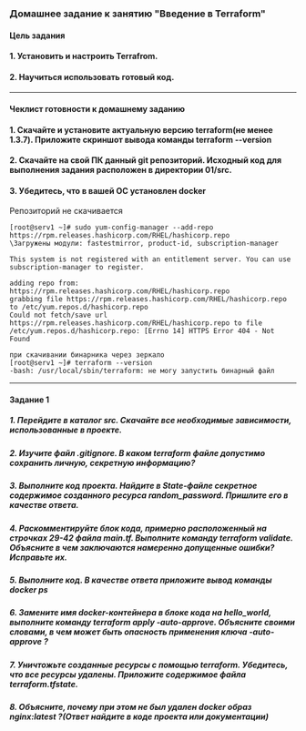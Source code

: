### Домашнее задание к занятию "Введение в Terraform"
#### Цель задания
#### 1.	Установить и настроить Terrafrom.
#### 2.	Научиться использовать готовый код.
________________________________________
#### Чеклист готовности к домашнему заданию
#### 1.	Скачайте и установите актуальную версию terraform(не менее 1.3.7). Приложите скриншот вывода команды terraform --version
#### 2.	Скачайте на свой ПК данный git репозиторий. Исходный код для выполнения задания расположен в директории 01/src.
#### 3.	Убедитесь, что в вашей ОС установлен docker

Репозиторий не скачивается 
```shell
[root@serv1 ~]# sudo yum-config-manager --add-repo https://rpm.releases.hashicorp.com/RHEL/hashicorp.repo
\Загружены модули: fastestmirror, product-id, subscription-manager

This system is not registered with an entitlement server. You can use subscription-manager to register.

adding repo from: https://rpm.releases.hashicorp.com/RHEL/hashicorp.repo
grabbing file https://rpm.releases.hashicorp.com/RHEL/hashicorp.repo to /etc/yum.repos.d/hashicorp.repo
Could not fetch/save url https://rpm.releases.hashicorp.com/RHEL/hashicorp.repo to file /etc/yum.repos.d/hashicorp.repo: [Errno 14] HTTPS Error 404 - Not Found

при скачивании бинарника через зеркало
[root@serv1 ~]# terraform --version
-bash: /usr/local/sbin/terraform: не могу запустить бинарный файл
```
________________________________________
#### Задание 1
##### 1. Перейдите в каталог src. Скачайте все необходимые зависимости, использованные в проекте.
##### 2. Изучите файл .gitignore. В каком terraform файле допустимо сохранить личную, секретную информацию?
##### 3. Выполните код проекта. Найдите в State-файле секретное содержимое созданного ресурса random_password. Пришлите его в качестве ответа.
##### 4. Раскомментируйте блок кода, примерно расположенный на строчках 29-42 файла main.tf. Выполните команду terraform validate. Объясните в чем заключаются намеренно допущенные ошибки? Исправьте их.
##### 5. Выполните код. В качестве ответа приложите вывод команды docker ps
##### 6. Замените имя docker-контейнера в блоке кода на hello_world, выполните команду terraform apply -auto-approve. Объясните своими словами, в чем может быть опасность применения ключа -auto-approve ?
##### 7. Уничтожьте созданные ресурсы с помощью terraform. Убедитесь, что все ресурсы удалены. Приложите содержимое файла terraform.tfstate.
##### 8. Объясните, почему при этом не был удален docker образ nginx:latest ?(Ответ найдите в коде проекта или документации)

